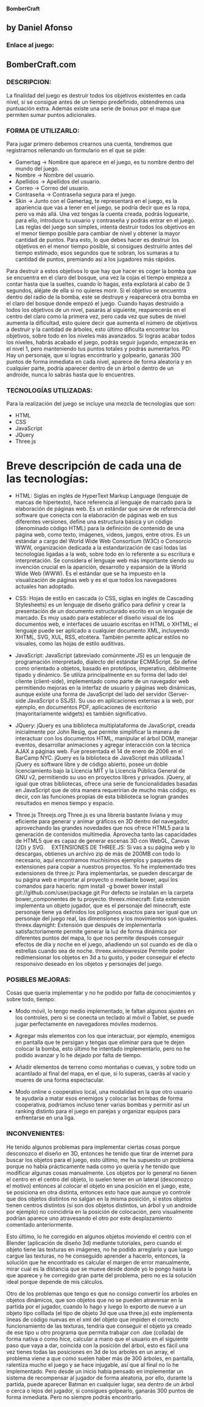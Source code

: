 #### BomberCraft
## by Daniel Afonso


### Enlace al juego:
## BomberCraft.com

### DESCRIPCION:
La finalidad del juego es destruir todos los objetivos existentes en cada nivel, si se consigue antes de un tiempo predefinido, obtendremos una puntuación extra. Además existe una serie de bonus por el mapa que permiten sumar puntos adicionales.

### FORMA DE UTILIZARLO:
Para jugar primero debemos crearnos una cuenta, tendremos que registrarnos rellenando un formulario en el que se pide:
- Gamertag -> Nombre que aparece en el juego, es tu nombre dentro del mundo del juego.
- Nombre -> Nombre del usuario.
- Apellidos -> Apellidos del usuario.
- Correo -> Correo del usuario.
- Contraseña -> Contraseña segura para el juego.
- Skin -> Junto con el Gamertag, te representará en el juego, es la apariencia que vas a tener en el juego, se podría decir que es la ropa, pero va más allá.
Una vez tengas la cuenta creada, podrás loguearte, para ello, introduce tu usuario y contraseña y podrás entrar en el juego.
Las reglas del juego son simples, intenta destruir todos los objetivos en el menor tiempo posible para cambiar de nivel y obtener la mayor cantidad de puntos. Para esto, lo que debes hacer es destruir los objetivos en el menor tiempo posible, si consigues destruirlo antes del tiempo estimado, esos segundos que te sobran, los sumaras a tu cantidad de puntos, premiando así a los jugadores más rápidos.

Para destruir a estos objetivos lo que hay que hacer es coger la bomba que se encuentra en el claro del bosque, una vez la cojas el tiempo empieza a contar hasta que la sueltes, cuando lo hagas, esta explotará al cabo de 3 segundos, aléjate de ella si no quieres morir. Si el objetivo se encuentra dentro del radio de la bomba, este se destruye y reaparecerá otra bomba en el claro del bosque donde empezó el juego.
Cuando hayas destruido a todos los objetivos de un nivel, pasarás al siguiente, reaparecerás en el centro del claro como la primera vez, pero cada vez que subes de nivel aumenta la dificultad, esto quiere decir que aumenta el número de objetivos a destruir y la cantidad de árboles, esto último dificulta encontrar los objetivos, sobre todo en los niveles más avanzados.
Si logras acabar todos los niveles, habrás acabado el juego, podrás seguir jugando, empezarás en el nivel 1, pero manteniendo tus puntos totales y podrás aumentarlos.
PD: Hay un personaje, que si logras encontrarlo y golpearlo, ganarás 300 puntos de forma inmediata en cada nivel, aparece de forma aleatoria y en cualquier parte, podría aparecer dentro de un árbol o dentro de un androide, nunca lo sabrás hasta que lo encuentres.




### TECNOLOGÍAS UTILIZADAS:
Para la realización del juego se incluye una mezcla de tecnologías que son:
- HTML
- CSS
- JavaScript
- JQuery
- Three.js

# Breve descripción de cada una de las tecnologías:
- HTML:
Siglas en inglés de HyperText Markup Language (lenguaje de marcas de hipertexto), hace referencia al lenguaje de marcado para la elaboración de páginas web. Es un estándar que sirve de referencia del software que conecta con la elaboración de páginas web en sus diferentes versiones, define una estructura básica y un código (denominado código HTML) para la definición de contenido de una página web, como texto, imágenes, videos, juegos, entre otros. Es un estándar a cargo del World Wide Web Consortium (W3C) o Consorcio WWW, organización dedicada a la estandarización de casi todas las tecnologías ligadas a la web, sobre todo en lo referente a su escritura e interpretación. Se considera el lenguaje web más importante siendo su invención crucial en la aparición, desarrollo y expansión de la World Wide Web (WWW). Es el estándar que se ha impuesto en la visualización de páginas web y es el que todos los navegadores actuales han adoptado.
- CSS:
Hojas de estilo en cascada (o CSS, siglas en inglés de Cascading Stylesheets) es un lenguaje de diseño gráfico para definir y crear la presentación de un documento estructurado escrito en un lenguaje de marcado. Es muy usado para establecer el diseño visual de los documentos web, e interfaces de usuario escritas en HTML o XHTML; el lenguaje puede ser aplicado a cualquier documento XML, incluyendo XHTML, SVG, XUL, RSS, etcétera. También permite aplicar estilos no visuales, como las hojas de estilo auditivas.
- JavaScript: 
JavaScript (abreviado comúnmente JS) es un lenguaje de programación interpretado, dialecto del estándar ECMAScript. Se define como orientado a objetos, basado en prototipos, imperativo, débilmente tipado y dinámico.
Se utiliza principalmente en su forma del lado del cliente (client-side), implementado como parte de un navegador web permitiendo mejoras en la interfaz de usuario y páginas web dinámicas, aunque existe una forma de JavaScript del lado del servidor (Server-side JavaScript o SSJS). Su uso en aplicaciones externas a la web, por ejemplo, en documentos PDF, aplicaciones de escritorio (mayoritariamente widgets) es también significativo.

- JQuery:
jQuery es una biblioteca multiplataforma de JavaScript, creada inicialmente por John Resig, que permite simplificar la manera de interactuar con los documentos HTML, manipular el árbol DOM, manejar eventos, desarrollar animaciones y agregar interacción con la técnica AJAX a páginas web. Fue presentada el 14 de enero de 2006 en el BarCamp NYC. jQuery es la biblioteca de JavaScript más utilizada.1
jQuery es software libre y de código abierto, posee un doble licenciamiento bajo la Licencia MIT y la Licencia Pública General de GNU v2, permitiendo su uso en proyectos libres y privados.  jQuery, al igual que otras bibliotecas, ofrece una serie de funcionalidades basadas en JavaScript que de otra manera requerirían de mucho más código, es decir, con las funciones propias de esta biblioteca se logran grandes resultados en menos tiempo y espacio.

- Three.js
Threejs.org
Three.js es una librería bastante liviana y muy eficiente para generar y animar gráficos en 3D dentro del navegador, aprovechando las grandes novedades que nos ofrece HTML5 para la generación de contenidos multimedia. Aprovecha tanto las capacidades de HTML5 que es capaz de generar escenas 3D con WebGL, Canvas (2D) y SVG. 
EXTENSIONES DE THREE.JS:
Si vas a su página web y lo descargas, obtienes un archivo zip de más de 200MB con todo lo necesario, aquí encontramos muchísimos ejemplos y paquetes de extensiones para copiar a nuestros proyectos.
Yo he implementado tres extensiones de three.js:
Para implementarlas, se pueden descargar de su página web e importar al proyecto o mediante bower, aquí los comandos para hacerlo: 
npm install -g bower
bower install git://github.com/user/package.git
Por defecto se instalan en la carpeta bower_componentes de tu proyecto.
threex.minecraft: 
Esta extensión implementa un objeto jugador, que es el personaje del minecraft, este personaje tiene ya definidos los polígonos exactos para ser igual que un personaje del juego real, las dimensiones y los movimientos son iguales.
threex.daynight:
Extensión que después de implementarla satisfactoriamente permite generar la luz de forma dinámica por diferentes puntos del mapa, lo que nos permite después conseguir efectos de día y noche en el juego, añadiendo un sol cuando es de día o estrellas cuando sea de noche.
threex.windowresize
Permite poder redimensionar los objetos en 3d a tu gusto, y poder conseguir el efecto responsivo deseado en los objetos y personajes del juego.


### POSIBLES MEJORAS:
Cosas que quería implementar y no he podido por falta de conocimientos y sobre todo, tiempo:
-	Modo móvil, lo tengo medio implementado, le faltan algunos ajustes en los controles, pero si se conecta un teclado al móvil o Tablet, se puede jugar perfectamente en navegadores móviles modernos.

-	Agregar más elementos con los que interactuar, por ejemplo, enemigos en pantalla que te persigan y tengas que eliminar para que te dejen colocar la bomba, esto último he intentado implementarlo, pero no he podido avanzar y lo he dejado por falta de tiempo.

-	Añadir elementos de terreno como montañas o cuevas, y sobre todo un acantilado al final del mapa, en el que, si lo superas, caerás al vacío y mueres de una forma espectacular.

-	Modo online o cooperativo local, una modalidad en la que otro usuario te ayudaría a matar esos enemigos y colocar las bombas de forma cooperativa, podríamos incluso tener varias bombas y permitir así un ranking distinto para el juego en parejas y organizar equipos para enfrentarse en una liga.





### INCONVENIENTES:
He tenido algunos problemas para implementar ciertas cosas porque desconozco el diseño en 3D, entonces he tenido que tirar de internet para buscar los objetos para el juego, esto último, me ha supuesto un problema porque no había prácticamente nada como yo quería y he tenido que modificar algunas cosas manualmente. Los objetos por lo general no tienen el centro en el centro del objeto, lo suelen tener en un lateral (desconozco el motivo) entonces al colocar el objeto en una posición en el juego, este, se posiciona en otra distinta, entonces esto hace que aunque yo controle que dos objetos distintos no salgan en la misma posición, si estos objetos tienen centros distintos (si son dos objetos distintos, un árbol y un androide por ejemplo) no coincidiría en la posición de colocación, pero visualmente podrían aparece uno atravesando el otro por este desplazamiento comentado anteriormente.

Esto último, lo he corregido en algunos objetos moviendo el centro con el Blender (aplicación de diseño 3d) mediante tutoriales, pero cuando el objeto tiene las texturas en imágenes, no he podido arreglarlo y que luego cargue las texturas, no he conseguido aprender a hacerlo, entonces, la solución que he encontrado es calcular el margen de error manualmente, mirar cual es la distancia que se mueve desde donde yo lo pongo hasta la que aparece y he corregido gran parte del problema, pero no es la solución ideal porque depende de mis cálculos.

Otro de los problemas que tengo es que no consigo convertir los arboles en objetos dinámicos, que son objetos que no se pueden atraversar en la partida por el jugador, cuando lo hago y luego lo exporto de nuevo a un objeto tipo colllada (el tipo de objeto 3d que usa three.js) este implementa líneas de código nuevas en el xml del objeto que impiden el correcto funcionamiento de las texturas, tendría que conseguir el objeto ya creado de ese tipo u otro programa que permita trabajar con .dae (collada) de forma nativa o como hice, calcular a mano que el usuario en el siguiente paso que vaya a dar, coincida con la posición del árbol, esto es fácil una vez tienes todas las posiciones en 3d de los arboles en un array, el problema viene a que como suelen haber más de 300 árboles, en pantalla, ralentiza mucho el juego y se hace injugable, así que al final no lo he implementado. 
Pero desde un inicio había pensado en implementar un sistema de recompensar al jugador de forma aleatoria, por ello, durante la partida, puede aparecer Batman en cualquier lugar, sea dentro de un árbol o cerca o lejos del jugador, si consigues golpearlo, ganarás 300 puntos de forma inmediata. Pero no siempre podrás encontrarlo.
